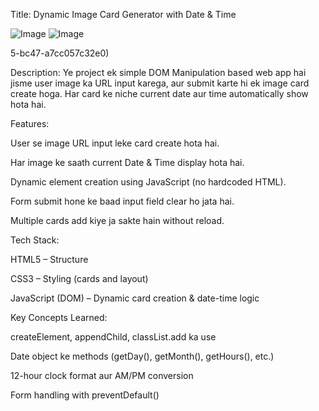 Title: Dynamic Image Card Generator with Date & Time

![Image](https://github.com/user-attachments/assets/64de312f-f30d-46b9-8017-36ab04aa7ac8)
![Image](https://github.com/user-attachments/assets/79cff6fc-e817-4d78-9bc8-3f1df4b15f96)


5-bc47-a7cc057c32e0)

Description:
Ye project ek simple DOM Manipulation based web app hai jisme user image ka URL input karega, aur submit karte hi ek image card create hoga. Har card ke niche current date aur time automatically show hota hai.

Features:

User se image URL input leke card create hota hai.

Har image ke saath current Date & Time display hota hai.

Dynamic element creation using JavaScript (no hardcoded HTML).

Form submit hone ke baad input field clear ho jata hai.

Multiple cards add kiye ja sakte hain without reload.

Tech Stack:

HTML5 – Structure

CSS3 – Styling (cards and layout)

JavaScript (DOM) – Dynamic card creation & date-time logic

Key Concepts Learned:

createElement, appendChild, classList.add ka use

Date object ke methods (getDay(), getMonth(), getHours(), etc.)

12-hour clock format aur AM/PM conversion

Form handling with preventDefault()

